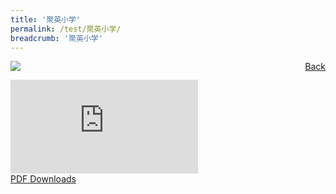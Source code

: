 ```yaml
---
title: '聚英小学'
permalink: /test/聚英小学/
breadcrumb: '聚英小学'
---
```

<a href="/gallery/华文学习展示区-chinese-exhibitions-c/schools/" style="float:right;">Back</a>
 <img src="/images/Juying-Pri-Poster.jpg"> <br/>
<div class="video-container">
  <iframe src="https://www.youtube.com/embed/d6fmLlW8eoE" frameborder="0" allow="accelerometer; autoplay; encrypted-media; gyroscope; picture-in-picture" allowfullscreen></iframe></div>
<a href="/Sharing-Sessions/01-website-exhibitor-template-pdf.pdf" download>PDF Downloads</a>
